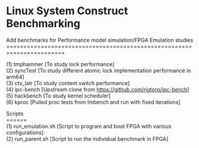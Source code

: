# Linux System Construct Benchmarking

Add benchmarks for Performance model simulation/FPGA Emulation studies </br>
======================================================================= </br>

(1) tmphammer [To study lock performance] </br>
(2) syncTest [To study different atomic lock implementation performance in arm64] </br>
(3) ctx_latr [To study content switch performance] </br>
(4) ipc-bench [Upstream clone from https://github.com/rigtorp/ipc-bench] </br>
(5) hackbench [To study kernel scheduler] </br>
(6) kproc [Pulled proc tests from lmbench and run with fixed iterations] </br>

Scripts </br>
====== </br>
(1) run_emulation.sh [Script to program and boot FPGA with various configurations] </br>
(2) run_parent.sh [Script to run the individual benchmark in FPGA] </br>

